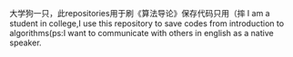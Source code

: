   大学狗一只，此repositories用于刷《算法导论》保存代码只用（摔
  I am a student in college,I use this repository to save codes from introduction to algorithms(ps:I want to communicate with others in english as a native speaker.
